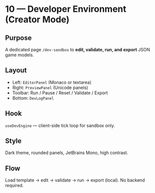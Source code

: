 # 10 — Developer Environment (Creator Mode)

## Purpose
A dedicated page `/dev-sandbox` to **edit, validate, run, and export** JSON game models.

## Layout
- Left: `EditorPanel` (Monaco or textarea)
- Right: `PreviewPanel` (Unicode panels)
- Toolbar: Run / Pause / Reset / Validate / Export
- Bottom: `DevLogPanel`

## Hook
`useDevEngine` — client-side tick loop for sandbox only.

## Style
Dark theme, rounded panels, JetBrains Mono, high contrast.

## Flow
Load template → edit → validate → run → export (local). No backend required.
